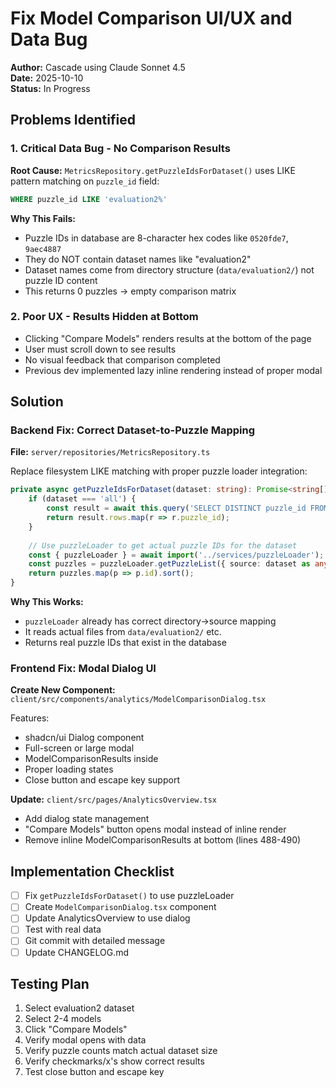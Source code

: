 # Fix Model Comparison UI/UX and Data Bug

**Author:** Cascade using Claude Sonnet 4.5  
**Date:** 2025-10-10  
**Status:** In Progress

## Problems Identified

### 1. Critical Data Bug - No Comparison Results
**Root Cause:** `MetricsRepository.getPuzzleIdsForDataset()` uses LIKE pattern matching on `puzzle_id` field:
```sql
WHERE puzzle_id LIKE 'evaluation2%'
```

**Why This Fails:**
- Puzzle IDs in database are 8-character hex codes like `0520fde7`, `9aec4887`
- They do NOT contain dataset names like "evaluation2"
- Dataset names come from directory structure (`data/evaluation2/`) not puzzle ID content
- This returns 0 puzzles → empty comparison matrix

### 2. Poor UX - Results Hidden at Bottom
- Clicking "Compare Models" renders results at the bottom of the page
- User must scroll down to see results
- No visual feedback that comparison completed
- Previous dev implemented lazy inline rendering instead of proper modal

## Solution

### Backend Fix: Correct Dataset-to-Puzzle Mapping

**File:** `server/repositories/MetricsRepository.ts`

Replace filesystem LIKE matching with proper puzzle loader integration:

```typescript
private async getPuzzleIdsForDataset(dataset: string): Promise<string[]> {
    if (dataset === 'all') {
        const result = await this.query('SELECT DISTINCT puzzle_id FROM explanations ORDER BY puzzle_id');
        return result.rows.map(r => r.puzzle_id);
    }
    
    // Use puzzleLoader to get actual puzzle IDs for the dataset
    const { puzzleLoader } = await import('../services/puzzleLoader');
    const puzzles = puzzleLoader.getPuzzleList({ source: dataset as any });
    return puzzles.map(p => p.id).sort();
}
```

**Why This Works:**
- `puzzleLoader` already has correct directory→source mapping
- It reads actual files from `data/evaluation2/` etc.
- Returns real puzzle IDs that exist in the database

### Frontend Fix: Modal Dialog UI

**Create New Component:** `client/src/components/analytics/ModelComparisonDialog.tsx`

Features:
- shadcn/ui Dialog component
- Full-screen or large modal
- ModelComparisonResults inside
- Proper loading states
- Close button and escape key support

**Update:** `client/src/pages/AnalyticsOverview.tsx`
- Add dialog state management
- "Compare Models" button opens modal instead of inline render
- Remove inline ModelComparisonResults at bottom (lines 488-490)

## Implementation Checklist

- [ ] Fix `getPuzzleIdsForDataset()` to use puzzleLoader
- [ ] Create `ModelComparisonDialog.tsx` component
- [ ] Update AnalyticsOverview to use dialog
- [ ] Test with real data
- [ ] Git commit with detailed message
- [ ] Update CHANGELOG.md

## Testing Plan

1. Select evaluation2 dataset
2. Select 2-4 models
3. Click "Compare Models"
4. Verify modal opens with data
5. Verify puzzle counts match actual dataset size
6. Verify checkmarks/x's show correct results
7. Test close button and escape key
